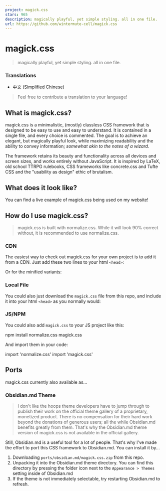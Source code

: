 ```yaml
---
project: magick.css
stars: 965
description: magically playful, yet simple styling. all in one file.
url: https://github.com/wintermute-cell/magick.css
---
```


magick.css
==========

> magically playful, yet simple styling. all in one file.

  

### Translations

-   中文 (Simplified Chinese)

> Feel free to contribute a translation to your language!

What is magick.css?
-------------------

magick.css is a minimalistic, (mostly) classless CSS framework that is designed to be easy to use and easy to understand. It is contained in a single file, and every choice is commented. The goal is to achieve an elegant, but magically playful look, while maximizing readability and the ability to convey information; _somewhat akin to the notes of a wizard_.

The framework retains its beauty and functionality across all devices and screen sizes, and works entirely without JavaScript. It is inspired by LaTeX, old school TTRPG rulebooks, CSS frameworks like concrete.css and Tufte CSS and the "usability as design" ethic of brutalism.

What does it look like?
-----------------------

You can find a live example of magick.css being used on my website!

How do I use magick.css?
------------------------

> magick.css is built with normalize.css. While it will look 90% correct without, it is recommended to use normalize.css.

### CDN

The easiest way to check out magick.css for your own project is to add it from a CDN. Just add these two lines to your html `<head>`:

<link rel\="stylesheet" href\="https://unpkg.com/normalize.css"\>
<link rel\="stylesheet" href\="https://unpkg.com/magick.css"\>

Or for the minified variants:

<link rel\="stylesheet" href\="https://unpkg.com/normalize.min.css"\>
<link rel\="stylesheet" href\="https://unpkg.com/magick.min.css"\>

### Local File

You could also just download the `magick.css` file from this repo, and include it into your html `<head>` as you normally would:

<link rel\="stylesheet" href\="path/to/magick.css"\>

### JS/NPM

You could also add `magick.css` to your JS project like this:

npm install normalize.css magick.css

And import them in your code:

import 'normalize.css'
import 'magick.css'

Ports
-----

magick.css currently also available as...

### Obsidian.md Theme

> I don't like the hoops theme developers have to jump through to publish their work on the official theme gallery of a proprietary, monetized product. There is no compensation for their hard work beyond the donations of generous users; all the while Obsidian.md benefits greatly from them. That's why the Obsidian.md theme version of magick.css is not available in the official gallery.

Still, Obsidian.md is a useful tool for a lot of people. That's why I've made the effort to port this CSS framework to Obsidian.md. You can install it by...

1.  Downloading `ports/obsidian.md/magick.css.zip` from this repo.
2.  Unpacking it into the Obsidian.md theme directory. You can find this directory by pressing the folder icon next to the `Appearance > Themes` setting inside of Obsidian.md
3.  If the theme is not immediately selectable, try restarting Obsidian.md to refresh.
